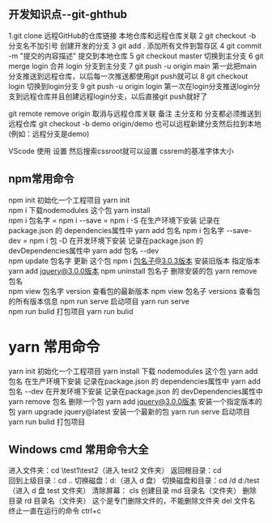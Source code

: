    ## 开发知识点--git-ghthub

   1.git clone 远程GitHub的仓库链接    本地仓库和远程仓库关联
   2 git checkout -b 分支名不加引号     创建开发的分支
   3 git add .                                            添加所有文件到暂存区
   4 git commit -m "提交的内容描述"   提交到本地仓库
   5 git checkout master                      切换到主分支
   6 git merge login                             合并 login  分支到主分支
   7 git push -u origin main                  第一此把main分支推送到远程仓库，以后每一次推送都使用git push就可以 
   8 git checkout login                         切换到login分支
   9 git push -u origin login                 第一次在login分支推送login分支到远程仓库并且创建远程login分支，以后直接git push就好了

   git remote remove origin                 取消与远程仓库关联                                  备注  主分支和 分支都必须推送到远程仓库
   git checkout -b demo origin/demo   也可以远程新建分支然后拉到本地(例如：远程分支是demo)

   VScode 使用  设置  然后搜索cssroot就可以设置 cssrem的基准字体大小

  ## npm常用命令


   npm init                                                初始化一个工程项目                      yarn  init    
   npm i                                                     下载nodemodules 这个包          yarn  install  
   npm  i  包名字   =   npm i --save   = npm i -S           在生产环境下安装    记录在package.json 的 dependencies属性中     yarn  add  包名
   npm  i  包名字 --save-dev   = npm i 包 -D                 在开发环境下安装    记录在package.json 的 devDependencies属性中        yarn  add  包名  --dev   
   npm  update   包名字                            更新  这个包
   npm  i  包名子@3.0.3版本                     安装旧版本 指定版本                     yarn  add  jquery@3.0.0版本 
   npm  uninstall   包名子                          删除安装的包                                yarn   remove   包名   
   npm view   包名字   version                 查看包的最新版本
   npm view   包名子   versions               查看包的所有版本信息
   npm run serve                                      启动项目                                           yarn run serve   
   npm run bulid                                      打包项目                                           yarn run bulid     

   # yarn  常用命令

   yarn  init                                                  初始化一个工程项目
   yarn  install                                              下载 nodemodules  这个包
   yarn  add  包名                                        在生产环境下安装      记录在package.json 的 dependencies属性中
   yarn  add  包名  --dev                             在开发环境下安装      记录在package.json 的 devDependencies属性中   
   yarn   remove   包名                                删除一个包
   yarn  add  jquery@3.0.0版本                安装一个指定版本的包
   yarn  upgrade  jquery@latest              安装一个最新的包
  yarn run serve                                        启动项目
   yarn run bulid                                       打包项目

   ## Windows   cmd 常用命令大全

   进入文件夹：cd \test1\test2（进入 test2 文件夹）
   返回根目录：cd \
   回到上级目录：cd ..
   切换磁盘：d:（进入 d 盘）
   切换磁盘和目录：cd /d d:/test（进入 d 盘 test 文件夹）
   清除屏幕：  cls
   创建目录      md 目录名（文件夹）
   删除目录      rd 目录名（文件夹）
   这个是专门删除文件的，不能删除文件夹     del 文件名
   终止一直在运行的命令     ctrl+c









  
